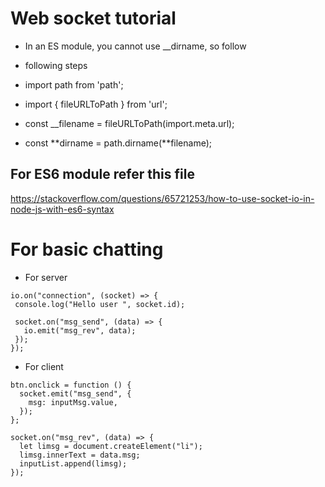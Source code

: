 # Web socket tutorial

- In an ES module, you cannot use \_\_dirname, so follow
- following steps

- import path from 'path';
- import { fileURLToPath } from 'url';
- const \_\_filename = fileURLToPath(import.meta.url);

- const **dirname = path.dirname(**filename);

## For ES6 module refer this file

https://stackoverflow.com/questions/65721253/how-to-use-socket-io-in-node-js-with-es6-syntax

# For basic chatting

- For server

```
io.on("connection", (socket) => {
 console.log("Hello user ", socket.id);

 socket.on("msg_send", (data) => {
   io.emit("msg_rev", data);
 });
});

```

- For client

```
btn.onclick = function () {
  socket.emit("msg_send", {
    msg: inputMsg.value,
  });
};

socket.on("msg_rev", (data) => {
  let limsg = document.createElement("li");
  limsg.innerText = data.msg;
  inputList.append(limsg);
});

```
